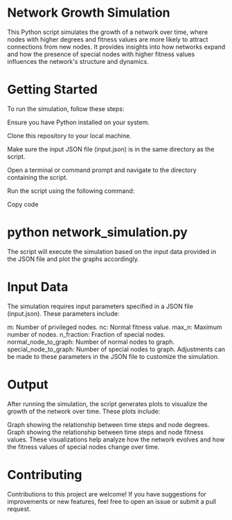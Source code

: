 # Network Growth Simulation
This Python script simulates the growth of a network over time, where nodes with higher degrees and fitness values are more likely to attract connections from new nodes. It provides insights into how networks expand and how the presence of special nodes with higher fitness values influences the network's structure and dynamics.

# Getting Started
To run the simulation, follow these steps:

Ensure you have Python installed on your system.

Clone this repository to your local machine.

Make sure the input JSON file (input.json) is in the same directory as the script.

Open a terminal or command prompt and navigate to the directory containing the script.

Run the script using the following command:

Copy code
# python network_simulation.py
The script will execute the simulation based on the input data provided in the JSON file and plot the graphs accordingly.

# Input Data
The simulation requires input parameters specified in a JSON file (input.json). These parameters include:

m: Number of privileged nodes.
nc: Normal fitness value.
max_n: Maximum number of nodes.
n_fraction: Fraction of special nodes.
normal_node_to_graph: Number of normal nodes to graph.
special_node_to_graph: Number of special nodes to graph.
Adjustments can be made to these parameters in the JSON file to customize the simulation.

# Output
After running the simulation, the script generates plots to visualize the growth of the network over time. These plots include:

Graph showing the relationship between time steps and node degrees.
Graph showing the relationship between time steps and node fitness values.
These visualizations help analyze how the network evolves and how the fitness values of special nodes change over time.

# Contributing
Contributions to this project are welcome! If you have suggestions for improvements or new features, feel free to open an issue or submit a pull request.
